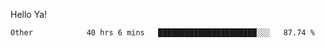Hello Ya!

<!--START_SECTION:waka-->

```text
Other            40 hrs 6 mins   ██████████████████████░░░   87.74 %
```

<!--END_SECTION:waka-->
